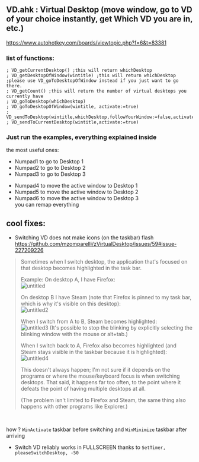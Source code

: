 ## VD.ahk : Virtual Desktop (move window, go to VD of your choice instantly, get Which VD you are in, etc.)

https://www.autohotkey.com/boards/viewtopic.php?f=6&t=83381

### list of functions:
```
; VD_getCurrentDesktop() ;this will return whichDesktop
; VD_getDesktopOfWindow(wintitle) ;this will return whichDesktop ;please use VD_goToDesktopOfWindow instead if you just want to go there.
; VD_getCount() ;this will return the number of virtual desktops you currently have
; VD_goToDesktop(whichDesktop)
; VD_goToDesktopOfWindow(wintitle, activate:=true)
; VD_sendToDesktop(wintitle,whichDesktop,followYourWindow:=false,activate:=true)
; VD_sendToCurrentDesktop(wintitle,activate:=true)
```
### Just run the examples, everything explained inside
the most useful ones:<br>
* Numpad1 to go to Desktop 1<br>
* Numpad2 to go to Desktop 2<br>
* Numpad3 to go to Desktop 3<br>
- Numpad4 to move the active window to Desktop 1<br>
- Numpad5 to move the active window to Desktop 2<br>
- Numpad6 to move the active window to Desktop 3<br>
you can remap everything
<!-- Desktop2`nPress Numpad6 to move the active window to Desktop3 and go to Desktop 3 (follow the window) -->

## cool fixes:<br>
* Switching VD does not make icons (on the taskbar) flash<br>
https://github.com/mzomparelli/zVirtualDesktop/issues/59#issue-227209226
> Sometimes when I switch desktop, the application that's focused on that desktop becomes highlighted in the task bar.
> 
> Example:
> On desktop A, I have Firefox:<br>
> ![untitled](https://cloud.githubusercontent.com/assets/22036272/25830018/467f9c3a-345a-11e7-91a0-3d2a633fae68.png)
> 
> On desktop B I have Steam (note that Firefox is pinned to my task bar, which is why it's visible on this desktop):<br>
> ![untitled2](https://cloud.githubusercontent.com/assets/22036272/25830028/563f7a3c-345a-11e7-8672-f0e43baf440f.png)
> 
> When I switch from A to B, Steam becomes highlighted:<br>
> ![untitled3](https://cloud.githubusercontent.com/assets/22036272/25830040/675eff36-345a-11e7-970b-9a689eec74b3.png)
> (It's possible to stop the blinking by explicitly selecting the blinking window with the mouse or alt+tab.)
> 
> When I switch back to A, Firefox also becomes highlighted (and Steam stays visible in the taskbar because it is highlighted):<br>
> ![untitled4](https://cloud.githubusercontent.com/assets/22036272/25830049/8281af16-345a-11e7-8d48-700b252e815a.png)
> 
> This doesn't always happen; I'm not sure if it depends on the programs or where the mouse/keyboard focus is when switching desktops. That said, it happens far too often, to the point where it defeats the point of having multiple desktops at all.
> 
> (The problem isn't limited to Firefox and Steam, the same thing also happens with other programs like Explorer.)
<br>

how ? `WinActivate` taskbar before switching and `WinMinimize` taskbar after arriving
* Switch VD reliably works in FULLSCREEN thanks to `SetTimer, pleaseSwitchDesktop, -50`
